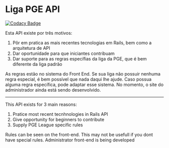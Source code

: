 # Liga PGE API

[![Codacy Badge](https://api.codacy.com/project/badge/Grade/ce97349c582c489ab0994776cf2ceaf1)](https://app.codacy.com/manual/rafaelmbcosta/liga_pge_api?utm_source=github.com&utm_medium=referral&utm_content=rafaelmbcosta/liga_pge_api&utm_campaign=Badge_Grade_Settings)

Esta API existe por três motivos:

1) Pôr em pratica as mais recentes tecnologias em Rails, bem como a arquitetura de API
2) Dar oportunidade para que iniciantes contribuam
3) Dar suporte para as regras específias da liga da PGE, que é bem diferente da liga padrão

As regras estão no sistema do Front End. Se sua liga não possuir nenhuma regra especial, é bem possível que nada daqui lhe ajude. Caso possua alguma regra específica, pode adaptar esse sistema.
No momento, o site do administrador ainda está sendo desenvolvido.

---

This API exists for 3 main reasons:

1) Pratice most recent tecnhnologies in Rails API
2) Give opportunity for beginners to contribute
3) Supply PGE League specific rules

Rules can be seen on the front-end. This may not be usefull if you dont have special rules.
Administrator front-end is being developed